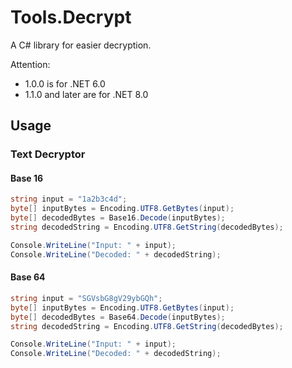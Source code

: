 ﻿# Tools.Decrypt

A C# library for easier decryption.

Attention:
- 1.0.0 is for .NET 6.0
- 1.1.0 and later are for .NET 8.0

## Usage

### Text Decryptor

#### Base 16

```c#
string input = "1a2b3c4d";
byte[] inputBytes = Encoding.UTF8.GetBytes(input);
byte[] decodedBytes = Base16.Decode(inputBytes);
string decodedString = Encoding.UTF8.GetString(decodedBytes);

Console.WriteLine("Input: " + input);
Console.WriteLine("Decoded: " + decodedString);
```

#### Base 64

```c#
string input = "SGVsbG8gV29ybGQh";
byte[] inputBytes = Encoding.UTF8.GetBytes(input);
byte[] decodedBytes = Base64.Decode(inputBytes);
string decodedString = Encoding.UTF8.GetString(decodedBytes);

Console.WriteLine("Input: " + input);
Console.WriteLine("Decoded: " + decodedString);
```
